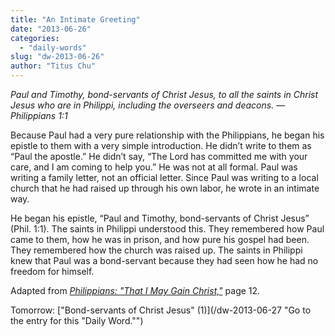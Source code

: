 ```yaml
---
title: "An Intimate Greeting"
date: "2013-06-26"
categories: 
  - "daily-words"
slug: "dw-2013-06-26"
author: "Titus Chu"
---
```


_Paul and Timothy, bond-servants of Christ Jesus, to all the saints in Christ Jesus who are in Philippi, including the overseers and deacons._ _— Philippians 1:1_

Because Paul had a very pure relationship with the Philippians, he began his epistle to them with a very simple introduction. He didn’t write to them as “Paul the apostle.” He didn’t say, “The Lord has committed me with your care, and I am coming to help you.” He was not at all formal. Paul was writing a family letter, not an official letter. Since Paul was writing to a local church that he had raised up through his own labor, he wrote in an intimate way.

He began his epistle, “Paul and Timothy, bond-servants of Christ Jesus” (Phil. 1:1). The saints in Philippi understood this. They remembered how Paul came to them, how he was in prison, and how pure his gospel had been. They remembered how the church was raised up. The saints in Philippi knew that Paul was a bond-servant because they had seen how he had no freedom for himself.

Adapted from _[Philippians: "That I May Gain Christ,"](/book-philippians "Go to the listing for this book.")_ page 12.

Tomorrow: ["Bond-servants of Christ Jesus" (1)](/dw-2013-06-27 "Go to the entry for this "Daily Word."")

